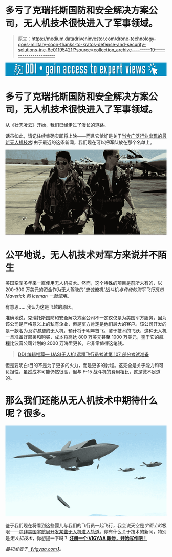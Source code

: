 # 多亏了克瑞托斯国防和安全解决方案公司，无人机技术很快进入了军事领域。

> 原文：<https://medium.datadriveninvestor.com/drone-technology-goes-military-soon-thanks-to-kratos-defense-and-security-solutions-inc-6e01195421f?source=collection_archive---------19----------------------->

[![](img/60cff867829614c08d9c9ad9eb03b8d6.png)](http://www.track.datadriveninvestor.com/1B9E)

# 多亏了克瑞托斯国防和安全解决方案公司，无人机技术很快进入了军事领域。

从《壮志凌云》开始，我们已经走过了漫长的道路。

话虽如此，请记住续集确实即将上映——而且它恰好是关于[当今广泛行业出现的最新无人机技术](https://vigyaa.com/@pierre/7-reasons-why-drone-technology-trends-today-0f274e4b/)!由于最近的这条新闻，我们现在可以把军队放在那个名单上。

![](img/08f2716f5ebb1385daa1094bcb077239.png)

# 公平地说，无人机技术对军方来说并不陌生

美国空军多年来一直使用无人机技术。然而，这个特殊的项目是前所未有的，以 200-300 万美元的资金作为无人驾驶的“忠诚僚机”战斗机*与传统的海军飞行员如 Maverick 和 Iceman 一起使用*。

有意思……我认为这是飞越的原因。

准确地说，克瑞托斯国防和安全解决方案公司不一定仅仅是为美国军方服务，因为该公司是严格意义上的私有企业，但是军方肯定是他们最大的客户。该公司开发的是一款名为*瓦尔基里*的无人机，预计将于明年首飞。鉴于技术的飞跃，这种无人机一旦准备好部署和购买，成本将高达 800 万美元甚至 1000 万美元，鉴于它的航程比波音公司计划的 2000 万海里更长，它非常值得这笔钱。

> [DDI 编辑推荐— UAS(无人机)远程飞行员考试第 107 部分考试准备](http://go.datadriveninvestor.com/droneoperation/matf)

但是要明白:目的不是为了更多的火力，而是更多的射程。这完全是关于能力和可负担性，虽然成本可能仍然很高，但与 F-15 战斗机的费用相比，这是微不足道的。

# 那么我们还能从无人机技术中期待什么呢？很多。

![](img/32ddcfb7e47130c3558950ddac06cad7.png)

鉴于我们现在将看到这些婴儿与我们的飞行员一起飞行，我会说天空是*字面上的*极限——[除非美国宇航局开发某些无人机进入轨道](https://vigyaa.com/@pierre/dynamic-drone-soars-to-new-world-record-and-unprecedented-technol-284a6cc0/)。你有什么关于技术的新闻，特别是*无人机技术*，你想提一下吗？ [**注册一个 VIGYAA 账号，开始写作吧！**](https://vigyaa.com/accounts/login/)

*最初发表于*[*【vigyaa.com】*](https://vigyaa.com/@pierre/drone-technology-goes-military-soon-thanks-to-kratos-defense-and-c3b0e184/)*。*